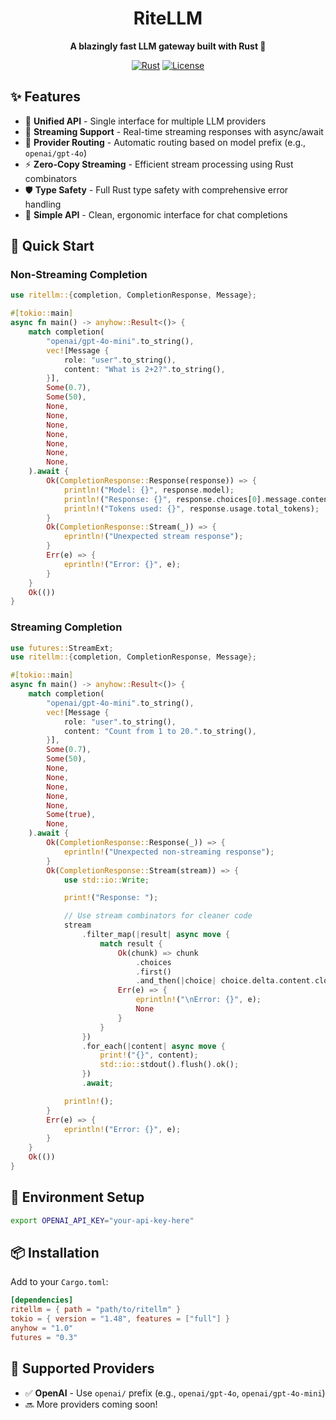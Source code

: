 <div align="center">

# RiteLLM

**A blazingly fast LLM gateway built with Rust 🦀**

[![Rust](https://img.shields.io/badge/rust-1.75+-orange.svg)](https://www.rust-lang.org/)
[![License](https://img.shields.io/badge/license-MIT-green.svg)](LICENSE)

</div>

## ✨ Features

- 🚀 **Unified API** - Single interface for multiple LLM providers
- 📡 **Streaming Support** - Real-time streaming responses with async/await
- 🔄 **Provider Routing** - Automatic routing based on model prefix (e.g., `openai/gpt-4o`)
- ⚡ **Zero-Copy Streaming** - Efficient stream processing using Rust combinators
- 🛡️ **Type Safety** - Full Rust type safety with comprehensive error handling
- 🎯 **Simple API** - Clean, ergonomic interface for chat completions

## 🚦 Quick Start

### Non-Streaming Completion

```rust
use ritellm::{completion, CompletionResponse, Message};

#[tokio::main]
async fn main() -> anyhow::Result<()> {
    match completion(
        "openai/gpt-4o-mini".to_string(),
        vec![Message {
            role: "user".to_string(),
            content: "What is 2+2?".to_string(),
        }],
        Some(0.7),
        Some(50),
        None,
        None,
        None,
        None,
        None,
        None,
        None,
    ).await {
        Ok(CompletionResponse::Response(response)) => {
            println!("Model: {}", response.model);
            println!("Response: {}", response.choices[0].message.content);
            println!("Tokens used: {}", response.usage.total_tokens);
        }
        Ok(CompletionResponse::Stream(_)) => {
            eprintln!("Unexpected stream response");
        }
        Err(e) => {
            eprintln!("Error: {}", e);
        }
    }
    Ok(())
}
```

### Streaming Completion

```rust
use futures::StreamExt;
use ritellm::{completion, CompletionResponse, Message};

#[tokio::main]
async fn main() -> anyhow::Result<()> {
    match completion(
        "openai/gpt-4o-mini".to_string(),
        vec![Message {
            role: "user".to_string(),
            content: "Count from 1 to 20.".to_string(),
        }],
        Some(0.7),
        Some(50),
        None,
        None,
        None,
        None,
        None,
        Some(true),
        None,
    ).await {
        Ok(CompletionResponse::Response(_)) => {
            eprintln!("Unexpected non-streaming response");
        }
        Ok(CompletionResponse::Stream(stream)) => {
            use std::io::Write;

            print!("Response: ");

            // Use stream combinators for cleaner code
            stream
                .filter_map(|result| async move {
                    match result {
                        Ok(chunk) => chunk
                            .choices
                            .first()
                            .and_then(|choice| choice.delta.content.clone()),
                        Err(e) => {
                            eprintln!("\nError: {}", e);
                            None
                        }
                    }
                })
                .for_each(|content| async move {
                    print!("{}", content);
                    std::io::stdout().flush().ok();
                })
                .await;

            println!();
        }
        Err(e) => {
            eprintln!("Error: {}", e);
        }
    }
    Ok(())
}
```

## 🔑 Environment Setup

```bash
export OPENAI_API_KEY="your-api-key-here"
```

## 📦 Installation

Add to your `Cargo.toml`:

```toml
[dependencies]
ritellm = { path = "path/to/ritellm" }
tokio = { version = "1.48", features = ["full"] }
anyhow = "1.0"
futures = "0.3"
```

## 🎯 Supported Providers

- ✅ **OpenAI** - Use `openai/` prefix (e.g., `openai/gpt-4o`, `openai/gpt-4o-mini`)
- 🔜 More providers coming soon!
